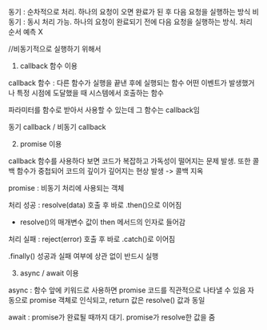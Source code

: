 
동기 : 순차적으로 처리. 하나의 요청이 오면 완료가 된 후 다음 요청을 실행하는 방식
비동기 : 동시 처리 가능. 하나의 요청이 완료되기 전에 다음 요청을 실행하는 방식. 처리 순서 예측 X

//비동기적으로 실행하기 위해서

1. callback 함수 이용

callback 함수 : 다른 함수가 실행을 끝낸 후에 실행되는 함수
어떤 이벤트가 발생했거나 특정 시점에 도달했을 때 시스템에서 호출하는 함수

파라미터를 함수로 받아서 사용할 수 있는데 그 함수는 callback임

동기 callback / 비동기 callback

2. promise 이용

callback 함수를 사용하다 보면 코드가 복잡하고 가독성이 떨어지는 문제 발생.
또한 콜백 함수가 중첩되어 코드의 깊이가 깊어지는 현상 발생 -> 콜백 지옥

promise : 비동기 처리에 사용되는 객체

처리 성공 : resolve(data) 호출 후 바로 .then()으로 이어짐
* resolve()의 매개변수 값이 then 메서드의 인자로 들어감

처리 실패 : reject(error) 호출 후 바로 .catch()로 이어짐

.finally()
성공과 실패 여부에 상관 없이 반드시 실행

3. async / await 이용

async : 함수 앞에 키워드로 사용하면 promise 코드를 직관적으로 나타낼 수 있음
자동으로 promise 객체로 인식되고, return 값은 resolve() 값과 동일

await : promise가 완료될 때까지 대기. promise가 resolve한 값을 줌
